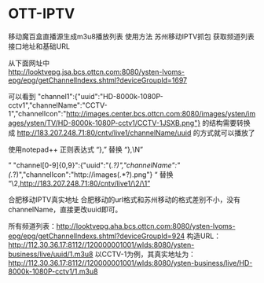 # OTT-IPTV
移动魔百盒直播源生成m3u8播放列表
使用方法
  苏州移动IPTV抓包 获取频道列表接口地址和基础URL
  
  从下面网址中    
  http://looktvepg.jsa.bcs.ottcn.com:8080/ysten-lvoms-epg/epg/getChannelIndexs.shtml?deviceGroupId=1697
  
 可以看到
 "channel1":{"uuid":"HD-8000k-1080P-cctv1","channelName":"CCTV-1","channelIcon":"http://images.center.bcs.ottcn.com:8080/images/ysten/images/ysten/TV/HD-8000k-1080P-cctv1/CCTV-1JSXB.png"}
 的结构需要转换成  http://183.207.248.71:80/cntv/live1/channelName/uuid  的方式就可以播放了
 
 
 使用notepad++  正则表达式
“},” 替换 “},\N”
 
 
” "channel[0-9]{0,9}":{"uuid":"(.*?)","channelName":"(.*?)","channelIcon":"http://images(.*?).png"} “ 替换 “\2,http://183.207.248.71:80/cntv/live1/\2/\1”
 
  
 
合肥移动IPTV真实地址
合肥移动的url格式和苏州移动的格式差别不小，没有channelName，直接更改uuid即可。

所有频道列表：http://looktvepg.aha.bcs.ottcn.com:8080/ysten-lvoms-epg/epg/getChannelIndexs.shtml?deviceGroupId=924
构造URL：http://112.30.36.17:8112//120000001001/wlds:8080/ysten-business/live/uuid/1.m3u8
以CCTV-1为例，其真实地址为：http://112.30.36.17:8112//120000001001/wlds:8080/ysten-business/live/HD-8000k-1080P-cctv1/1.m3u8
